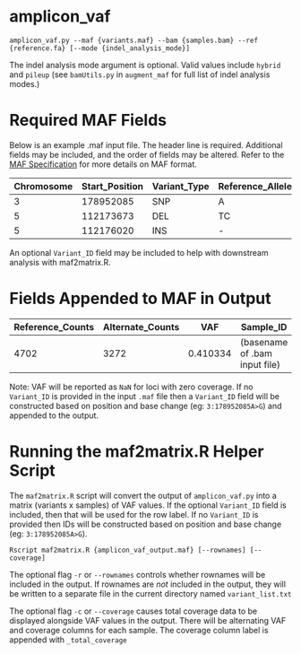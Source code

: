 amplicon_vaf
=================
```
amplicon_vaf.py --maf {variants.maf} --bam {samples.bam} --ref {reference.fa} [--mode {indel_analysis_mode}]
```

The indel analysis mode argument is optional. Valid values include `hybrid` and `pileup` (see `bamUtils.py` in `augment_maf` for full list of indel analysis modes.)

Required MAF Fields
====================
Below is an example .maf input file. The header line is required. Additional fields may be included, and the order of fields may be altered. Refer to the [MAF Specification](https://wiki.nci.nih.gov/display/TCGA/Mutation+Annotation+Format+(MAF)+Specification) for more details on MAF format.

| Chromosome | Start_Position | Variant_Type | Reference_Allele | Tumor_Seq_Allele1 | Tumor_Seq_Allele2 |
| ---------- | -------------- | ------------ | ---------------- | ----------------- | ----------------- |
|          3 |      178952085 |          SNP |                A |                 A |                 G |
|          5 |      112173673 |          DEL |               TC |                TC |                 - |
|          5 |      112176020 |          INS |                - |                 - |                AT |

An optional `Variant_ID` field may be included to help with downstream analysis with maf2matrix.R.

Fields Appended to MAF in Output
================================

| Reference_Counts | Alternate_Counts |      VAF |                     Sample_ID |
| ---------------- | ---------------- | -------- | ----------------------------- |
|             4702 |             3272 | 0.410334 | (basename of .bam input file) |

Note: VAF will be reported as `NaN` for loci with zero coverage. If no `Variant_ID` is provided
 in the input `.maf` file then a `Variant_ID` field will be constructed based on position and base change (eg: `3:178952085A>G`) and appended to the output.

Running the maf2matrix.R Helper Script
======================================
The `maf2matrix.R` script will convert the output of `amplicon_vaf.py` into a matrix (variants x samples) of VAF values.
If the optional `Variant_ID` field is included, then that will be used for the row label.  If no `Variant_ID` is provided
then IDs will be constructed based on position and base change (eg: `3:178952085A>G`).
```
Rscript maf2matrix.R {amplicon_vaf_output.maf} [--rownames] [--coverage]
```
The optional flag `-r` or `--rownames` controls whether rownames will be included in the output. If rownames are *not* included in the output, they will be written to a separate file in the current directory named `variant_list.txt`

The optional flag `-c` or `--coverage` causes total coverage data to be displayed alongside VAF values in the output.  There will be alternating VAF and coverage columns for each sample. The coverage column label is appended with `_total_coverage`
